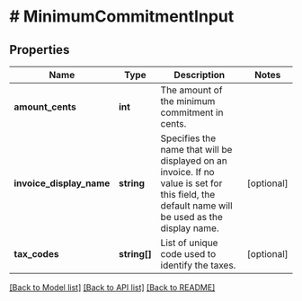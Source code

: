 # # MinimumCommitmentInput

## Properties

Name | Type | Description | Notes
------------ | ------------- | ------------- | -------------
**amount_cents** | **int** | The amount of the minimum commitment in cents. |
**invoice_display_name** | **string** | Specifies the name that will be displayed on an invoice. If no value is set for this field, the default name will be used as the display name. | [optional]
**tax_codes** | **string[]** | List of unique code used to identify the taxes. | [optional]

[[Back to Model list]](../../README.md#models) [[Back to API list]](../../README.md#endpoints) [[Back to README]](../../README.md)
